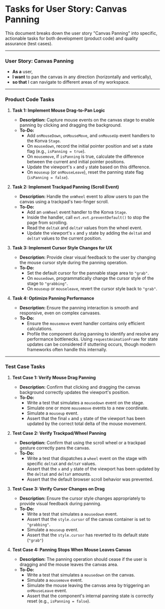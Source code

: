 # Tasks for User Story: Canvas Panning

This document breaks down the user story "Canvas Panning" into specific, actionable tasks for both development (product code) and quality assurance (test cases).

---

### User Story: Canvas Panning
*   **As a** user,
*   **I want** to pan the canvas in any direction (horizontally and vertically),
*   **so that** I can navigate to different areas of my workspace.

---

### Product Code Tasks

1.  **Task 1: Implement Mouse Drag-to-Pan Logic**
    *   **Description:** Capture mouse events on the canvas stage to enable panning by clicking and dragging the background.
    *   **To-Do:**
        *   Add `onMouseDown`, `onMouseMove`, and `onMouseUp` event handlers to the Konva `Stage`.
        *   On `mousedown`, record the initial pointer position and set a state flag (e.g., `isPanning = true`).
        *   On `mousemove`, if `isPanning` is true, calculate the difference between the current and initial pointer positions.
        *   Update the viewport's `x` and `y` state based on this difference.
        *   On `mouseup` (or `onMouseLeave`), reset the panning state flag (`isPanning = false`).

2.  **Task 2: Implement Trackpad Panning (Scroll Event)**
    *   **Description:** Handle the `onWheel` event to allow users to pan the canvas using a trackpad's two-finger scroll.
    *   **To-Do:**
        *   Add an `onWheel` event handler to the Konva `Stage`.
        *   Inside the handler, call `evt.evt.preventDefault()` to stop the page from scrolling.
        *   Read the `deltaX` and `deltaY` values from the wheel event.
        *   Update the viewport's `x` and `y` state by adding the `deltaX` and `deltaY` values to the current position.

3.  **Task 3: Implement Cursor Style Changes for UX**
    *   **Description:** Provide clear visual feedback to the user by changing the mouse cursor style during the panning operation.
    *   **To-Do:**
        *   Set the default cursor for the pannable stage area to `"grab"`.
        *   On `mousedown`, programmatically change the cursor style of the stage to `"grabbing"`.
        *   On `mouseup` or `mouseleave`, revert the cursor style back to `"grab"`.

4.  **Task 4: Optimize Panning Performance**
    *   **Description:** Ensure the panning interaction is smooth and responsive, even on complex canvases.
    *   **To-Do:**
        *   Ensure the `mousemove` event handler contains only efficient calculations.
        *   Profile the component during panning to identify and resolve any performance bottlenecks. Using `requestAnimationFrame` for state updates can be considered if stuttering occurs, though modern frameworks often handle this internally.

---

### Test Case Tasks

1.  **Test Case 1: Verify Mouse Drag Panning**
    *   **Description:** Confirm that clicking and dragging the canvas background correctly updates the viewport's position.
    *   **To-Do:**
        *   Write a test that simulates a `mousedown` event on the stage.
        *   Simulate one or more `mousemove` events to a new coordinate.
        *   Simulate a `mouseup` event.
        *   Assert that the final `x` and `y` state of the viewport has been updated by the correct total delta of the mouse movement.

2.  **Test Case 2: Verify Trackpad/Wheel Panning**
    *   **Description:** Confirm that using the scroll wheel or a trackpad gesture correctly pans the canvas.
    *   **To-Do:**
        *   Write a test that dispatches a `wheel` event on the stage with specific `deltaX` and `deltaY` values.
        *   Assert that the `x` and `y` state of the viewport has been updated by the `deltaX` and `deltaY` amounts.
        *   Assert that the default browser scroll behavior was prevented.

3.  **Test Case 3: Verify Cursor Changes on Drag**
    *   **Description:** Ensure the cursor style changes appropriately to provide visual feedback during panning.
    *   **To-Do:**
        *   Write a test that simulates a `mousedown` event.
        *   Assert that the `style.cursor` of the canvas container is set to `"grabbing"`.
        *   Simulate a `mouseup` event.
        *   Assert that the `style.cursor` has reverted to its default state (`"grab"`)

4.  **Test Case 4: Panning Stops When Mouse Leaves Canvas**
    *   **Description:** The panning operation should cease if the user is dragging and the mouse leaves the canvas area.
    *   **To-Do:**
        *   Write a test that simulates a `mousedown` on the canvas.
        *   Simulate a `mousemove` event.
        *   Simulate the mouse leaving the canvas area by triggering an `onMouseLeave` event.
        *   Assert that the component's internal panning state is correctly reset (e.g., `isPanning = false`).
